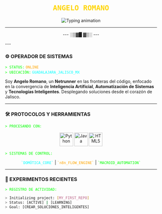 <p align="center">
  <h1 align="center">
    <code style="color:#FFD500; font-weight:bold; font-family:'Fira Code', monospace;">ANGELO ROMANO</code>
  </h1>

  <p align="center">
    <img src="https://readme-typing-svg.demolab.com?font=Fira+Code&pause=1000&color=00FF00&center=true&vCenter=true&width=550&lines=>[ INICIANDO SISTEMA ]&pause=500&color=FFA500&lines=>> NETRUNNER EN FORMACI%C3%93N...&pause=750&color=00FFFF&lines=>>> CONECTANDO NODOS EN GDL...&pause=1000&color=FFD500&lines=>>>> PROTOCOLO%3A IA+%2B+DOM%C3%93TICA&pause=1250&color=FF00FF&lines=>>>>> BIENVENIDO A MI ZONA FUTURISTA" alt="Typing animation" />
  </p>
</p>

---
<p align="center">
  --- ░▒▓█ ▓▒░ ---
</p>
---

### ⚙️ OPERADOR DE SISTEMAS

<p>
  <code style="color:#00FF00;">> STATUS:</code> <code style="color:#FFA500;">ONLINE</code><br>
  <code style="color:#00FF00;">> UBICACIÓN:</code> <code style="color:#00FFFF;">GUADALAJARA_JALISCO_MX</code>
</p>

<p>
  Soy <b>Angelo Romano</b>, un <b>Netrunner</b> en las fronteras del código, enfocado en la convergencia de <b>Inteligencia Artificial</b>, <b>Automatización de Sistemas</b> y <b>Tecnologías Inteligentes</b>. Desplegando soluciones desde el corazón de Jalisco.
</p>

---

### 🛠️ PROTOCOLOS Y HERRAMIENTAS

<p>
  <code style="color:#00FF00;">> PROCESANDO CON:</code>
</p>
<div align="center">
  <img src="https://cdn.jsdelivr.net/gh/devicons/devicon/icons/python/python-original.svg" width="45" title="Python" />
  <img src="https://cdn.jsdelivr.net/gh/devicons/devicon/icons/java/java-original.svg" width="45" title="Java" />
  <img src="https://cdn.jsdelivr.net/gh/devicons/devicon/icons/html5/html5-original.svg" width="45" title="HTML5" />
  </div>

<p>
  <code style="color:#00FF00;">> SISTEMAS DE CONTROL:</code>
</p>
<div align="center">
  <code style="color:#00FFFF;">`DOMÓTICA_CORE`</code> | <code style="color:#FFA500;">`n8n_FLOW_ENGINE`</code> | <code style="color:#00FF00;">`MACROID_AUTOMATION`</code>
</div>

---

### 🧪 EXPERIMENTOS RECIENTES

<p>
  <code style="color:#00FF00;">> REGISTRO DE ACTIVIDAD:</code>
</p>

````bash
> Initializing project: [MY_FIRST_REPO]
> Status: [ACTIVE] | [LEARNING]
> Goal: [CREAR_SOLUCIONES_INTELIGENTES]
